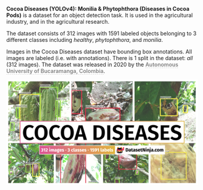 **Cocoa Diseases (YOLOv4): Monilia & Phytophthora (Diseases in Cocoa Pods)** is a dataset for an object detection task. It is used in the agricultural industry, and in the agricultural research. 

The dataset consists of 312 images with 1591 labeled objects belonging to 3 different classes including *healthy*, *phytophthora*, and *monilia*.

Images in the Cocoa Diseases dataset have bounding box annotations. All images are labeled (i.e. with annotations). There is 1 split in the dataset: *all* (312 images). The dataset was released in 2020 by the <span style="font-weight: 600; color: grey; border-bottom: 1px dashed #d3d3d3;">Autonomous University of Bucaramanga, Colombia</span>.

<img src="https://github.com/dataset-ninja/cocoa-diseases/raw/main/visualizations/poster.png">
